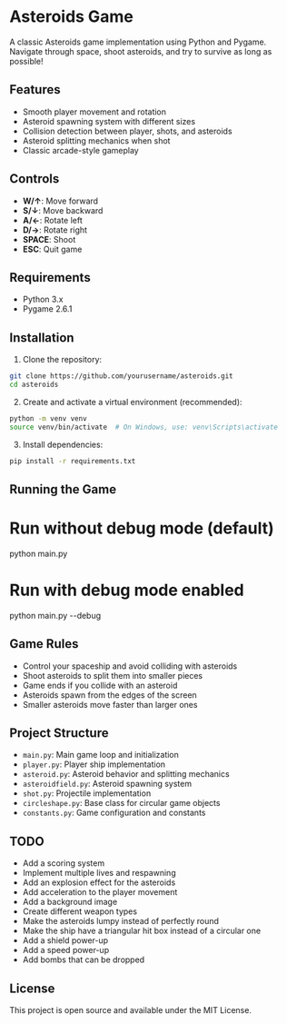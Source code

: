 # Asteroids Game

A classic Asteroids game implementation using Python and Pygame. Navigate through space, shoot asteroids, and try to survive as long as possible!

## Features

- Smooth player movement and rotation
- Asteroid spawning system with different sizes
- Collision detection between player, shots, and asteroids
- Asteroid splitting mechanics when shot
- Classic arcade-style gameplay

## Controls

- **W/↑**: Move forward
- **S/↓**: Move backward
- **A/←**: Rotate left
- **D/→**: Rotate right
- **SPACE**: Shoot
- **ESC**: Quit game

## Requirements

- Python 3.x
- Pygame 2.6.1

## Installation

1. Clone the repository:

```bash
git clone https://github.com/yourusername/asteroids.git
cd asteroids
```

2. Create and activate a virtual environment (recommended):

```bash
python -m venv venv
source venv/bin/activate  # On Windows, use: venv\Scripts\activate
```

3. Install dependencies:

```bash
pip install -r requirements.txt
```

## Running the Game

# Run without debug mode (default)

python main.py

# Run with debug mode enabled

python main.py --debug

## Game Rules

- Control your spaceship and avoid colliding with asteroids
- Shoot asteroids to split them into smaller pieces
- Game ends if you collide with an asteroid
- Asteroids spawn from the edges of the screen
- Smaller asteroids move faster than larger ones

## Project Structure

- `main.py`: Main game loop and initialization
- `player.py`: Player ship implementation
- `asteroid.py`: Asteroid behavior and splitting mechanics
- `asteroidfield.py`: Asteroid spawning system
- `shot.py`: Projectile implementation
- `circleshape.py`: Base class for circular game objects
- `constants.py`: Game configuration and constants

## TODO

- Add a scoring system
- Implement multiple lives and respawning
- Add an explosion effect for the asteroids
- Add acceleration to the player movement
- Add a background image
- Create different weapon types
- Make the asteroids lumpy instead of perfectly round
- Make the ship have a triangular hit box instead of a circular one
- Add a shield power-up
- Add a speed power-up
- Add bombs that can be dropped

## License

This project is open source and available under the MIT License.
